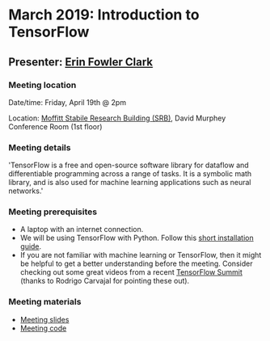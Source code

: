 # March 2019: Introduction to TensorFlow
## Presenter: [Erin Fowler Clark](mailto:erin.fowler@moffitt.org)
### Meeting location
Date/time: Friday, April 19th @ 2pm

Location: [Moffitt Stabile Research Building (SRB)](https://goo.gl/maps/o6j3rtTuxCB2), David Murphey Conference Room (1st floor)

### Meeting details
'TensorFlow is a free and open-source software library for dataflow and differentiable programming across a range of tasks. It is a symbolic math library, and is also used for machine learning applications such as neural networks.'

### Meeting prerequisites
* A laptop with an internet connection.
* We will be using TensorFlow with Python. Follow this [short installation guide](april_2019_prereqs.pdf).
* If you are not familiar with machine learning or TensorFlow, then it might be helpful to get a better understanding before the meeting. Consider checking out some great videos from a recent [TensorFlow Summit](https://www.youtube.com/playlist?list=PLQY2H8rRoyvxjVx3zfw4vA4cvlKogyLNN) (thanks to Rodrigo Carvajal for pointing these out).

### Meeting materials
* [Meeting slides](Tensorflow.zip)
* [Meeting code](MNIST_program.py)
